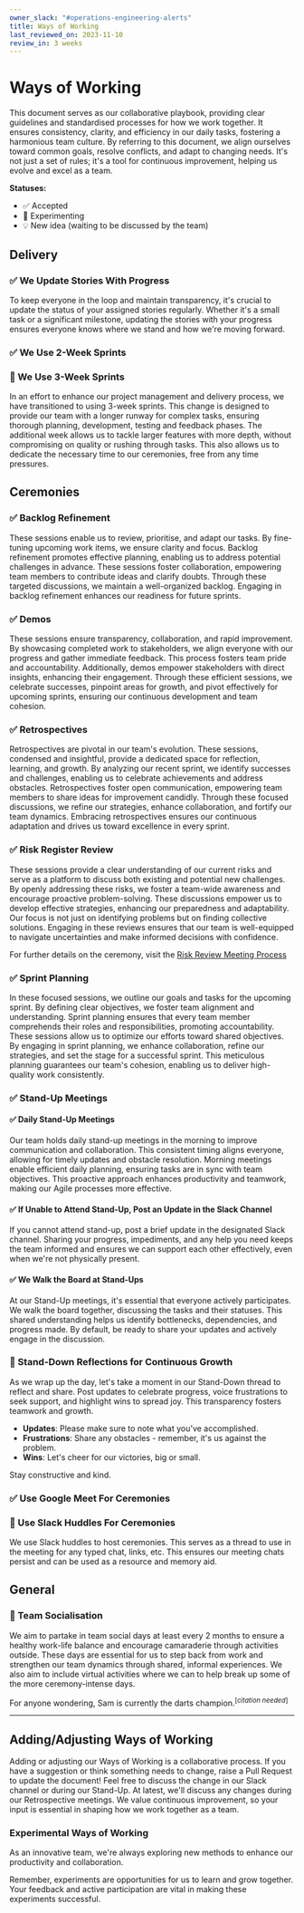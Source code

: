 ```yaml
---
owner_slack: "#operations-engineering-alerts"
title: Ways of Working
last_reviewed_on: 2023-11-10
review_in: 3 weeks
---
```


# Ways of Working

This document serves as our collaborative playbook, providing clear guidelines and standardised processes for how we work together. It ensures consistency, clarity, and efficiency in our daily tasks, fostering a harmonious team culture. By referring to this document, we align ourselves toward common goals, resolve conflicts, and adapt to changing needs. It's not just a set of rules; it's a tool for continuous improvement, helping us evolve and excel as a team.

**Statuses:**

- ✅ Accepted
- 🧪 Experimenting
- 💡 New idea (waiting to be discussed by the team)

## **Delivery**

### **✅ We Update Stories With Progress**

To keep everyone in the loop and maintain transparency, it's crucial to update the status of your assigned stories regularly. Whether it's a small task or a significant milestone, updating the stories with your progress ensures everyone knows where we stand and how we're moving forward.

### **✅ We Use 2-Week Sprints**

### **🧪 We Use 3-Week Sprints**

In an effort to enhance our project management and delivery process, we have transitioned to using 3-week sprints. This change is designed to provide our team with a longer runway for complex tasks, ensuring thorough planning, development, testing and feedback phases. The additional week allows us to tackle larger features with more depth, without compromising on quality or rushing through tasks. This also allows us to dedicate the necessary time to our ceremonies, free from any time pressures.

## **Ceremonies**

### **✅ Backlog Refinement**

These sessions enable us to review, prioritise, and adapt our tasks. By fine-tuning upcoming work items, we ensure clarity and focus. Backlog refinement promotes effective planning, enabling us to address potential challenges in advance. These sessions foster collaboration, empowering team members to contribute ideas and clarify doubts. Through these targeted discussions, we maintain a well-organized backlog. Engaging in backlog refinement enhances our readiness for future sprints.

### **✅ Demos**

These sessions ensure transparency, collaboration, and rapid improvement. By showcasing completed work to stakeholders, we align everyone with our progress and gather immediate feedback. This process fosters team pride and accountability. Additionally, demos empower stakeholders with direct insights, enhancing their engagement. Through these efficient sessions, we celebrate successes, pinpoint areas for growth, and pivot effectively for upcoming sprints, ensuring our continuous development and team cohesion.

### **✅ Retrospectives**

Retrospectives are pivotal in our team's evolution. These sessions, condensed and insightful, provide a dedicated space for reflection, learning, and growth. By analyzing our recent sprint, we identify successes and challenges, enabling us to celebrate achievements and address obstacles. Retrospectives foster open communication, empowering team members to share ideas for improvement candidly. Through these focused discussions, we refine our strategies, enhance collaboration, and fortify our team dynamics. Embracing retrospectives ensures our continuous adaptation and drives us toward excellence in every sprint.

### **✅ Risk Register Review**

These sessions provide a clear understanding of our current risks and serve as a platform to discuss both existing and potential new challenges. By openly addressing these risks, we foster a team-wide awareness and encourage proactive problem-solving. These discussions empower us to develop effective strategies, enhancing our preparedness and adaptability. Our focus is not just on identifying problems but on finding collective solutions. Engaging in these reviews ensures that our team is well-equipped to navigate uncertainties and make informed decisions with confidence.

For further details on the ceremony, visit the [Risk Review Meeting Process](https://runbooks.operations-engineering.service.justice.gov.uk/documentation/internal/risk-review.html)

### **✅ Sprint Planning**

In these focused sessions, we outline our goals and tasks for the upcoming sprint. By defining clear objectives, we foster team alignment and understanding. Sprint planning ensures that every team member comprehends their roles and responsibilities, promoting accountability. These sessions allow us to optimize our efforts toward shared objectives. By engaging in sprint planning, we enhance collaboration, refine our strategies, and set the stage for a successful sprint. This meticulous planning guarantees our team's cohesion, enabling us to deliver high-quality work consistently.

### **✅ Stand-Up Meetings**

#### **✅ Daily Stand-Up Meetings**

Our team holds daily stand-up meetings in the morning to improve communication and collaboration. This consistent timing aligns everyone, allowing for timely updates and obstacle resolution. Morning meetings enable efficient daily planning, ensuring tasks are in sync with team objectives. This proactive approach enhances productivity and teamwork, making our Agile processes more effective.

#### **✅ If Unable to Attend Stand-Up, Post an Update in the Slack Channel**

If you cannot attend stand-up, post a brief update in the designated Slack channel. Sharing your progress, impediments, and any help you need keeps the team informed and ensures we can support each other effectively, even when we're not physically present.

#### **✅ We Walk the Board at Stand-Ups**

At our Stand-Up meetings, it's essential that everyone actively participates. We walk the board together, discussing the tasks and their statuses. This shared understanding helps us identify bottlenecks, dependencies, and progress made. By default, be ready to share your updates and actively engage in the discussion.


### **🧪 Stand-Down Reflections for Continuous Growth**

As we wrap up the day, let's take a moment in our Stand-Down thread to reflect and share. Post updates to celebrate progress, voice frustrations to seek support, and highlight wins to spread joy. This transparency fosters teamwork and growth.

- **Updates**: Please make sure to note what you've accomplished.
- **Frustrations**: Share any obstacles - remember, it's us against the problem.
- **Wins**: Let's cheer for our victories, big or small.

Stay constructive and kind.

### **✅ Use Google Meet For Ceremonies**

### **🧪 Use Slack Huddles For Ceremonies**

We use Slack huddles to host ceremonies. This serves as a thread to use in the meeting for any typed chat, links, etc. This ensures our meeting chats persist and can be used as a resource and memory aid.

## General

### **🧪 Team Socialisation**

We aim to partake in team social days at least every 2 months to ensure a healthy work-life balance and encourage camaraderie through activities outside. These days are essential for us to step back from work and strengthen our team dynamics through shared, informal experiences. We also aim to include virtual activities where we can to help break up some of the more ceremony-intense days.

For anyone wondering, Sam is currently the darts champion.<sup>[*citation needed*]</sup>


---

## Adding/Adjusting Ways of Working

Adding or adjusting our Ways of Working is a collaborative process. If you have a suggestion or think something needs to change, raise a Pull Request to update the document! Feel free to discuss the change in our Slack channel or during our Stand-Up. At latest, we'll discuss any changes during our Retrospective meetings. We value continuous improvement, so your input is essential in shaping how we work together as a team.

### Experimental Ways of Working

As an innovative team, we're always exploring new methods to enhance our productivity and collaboration.

Remember, experiments are opportunities for us to learn and grow together. Your feedback and active participation are vital in making these experiments successful.

